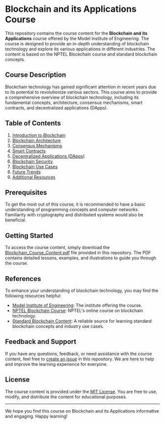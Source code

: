 # Blockchain and its Applications Course

This repository contains the course content for the **Blockchain and its Applications** course offered by the Model Institute of Engineering. The course is designed to provide an in-depth understanding of blockchain technology and explore its various applications in different industries. The content is based on the NPTEL Blockchain course and standard blockchain concepts.

## Course Description

Blockchain technology has gained significant attention in recent years due to its potential to revolutionize various sectors. This course aims to provide a comprehensive overview of blockchain technology, including its fundamental concepts, architecture, consensus mechanisms, smart contracts, and decentralized applications (DApps).

## Table of Contents

1. [Introduction to Blockchain](#introduction-to-blockchain)
2. [Blockchain Architecture](#blockchain-architecture)
3. [Consensus Mechanisms](#consensus-mechanisms)
4. [Smart Contracts](#smart-contracts)
5. [Decentralized Applications (DApps)](#decentralized-applications-dapps)
6. [Blockchain Security](#blockchain-security)
7. [Blockchain Use Cases](#blockchain-use-cases)
8. [Future Trends](#future-trends)
9. [Additional Resources](#additional-resources)

## Prerequisites

To get the most out of this course, it is recommended to have a basic understanding of programming concepts and computer networks. Familiarity with cryptography and distributed systems would also be beneficial.

## Getting Started

To access the course content, simply download the [Blockchain_Course_Content.pdf](./Blockchain_Course_Content.pdf) file provided in this repository. The PDF contains detailed lessons, examples, and illustrations to guide you through the course.

## References

To enhance your understanding of blockchain technology, you may find the following resources helpful:

- [Model Institute of Engineering](https://www.mietjmu.in): The institute offering the course.
- [NPTEL Blockchain Course](https://nptel.ac.in/courses/106/106/106106232/): NPTEL's online course on blockchain technology.
- [Standard Blockchain Content](https://www.blockchain.com): A reliable source for learning standard blockchain concepts and industry use cases.

## Feedback and Support

If you have any questions, feedback, or need assistance with the course content, feel free to [create an issue](https://github.com/your-username/your-repo-name/issues) in this repository. We are here to help and improve the learning experience for everyone.

## License

The course content is provided under the [MIT License](./LICENSE). You are free to use, modify, and distribute the content for educational purposes.

---

We hope you find this course on Blockchain and its Applications informative and engaging. Happy learning!
